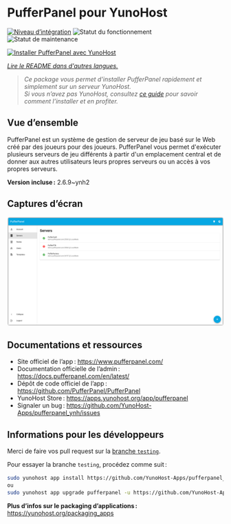 <!--
Nota bene : ce README est automatiquement généré par <https://github.com/YunoHost/apps/tree/master/tools/readme_generator>
Il NE doit PAS être modifié à la main.
-->

# PufferPanel pour YunoHost

[![Niveau d’intégration](https://dash.yunohost.org/integration/pufferpanel.svg)](https://dash.yunohost.org/appci/app/pufferpanel) ![Statut du fonctionnement](https://ci-apps.yunohost.org/ci/badges/pufferpanel.status.svg) ![Statut de maintenance](https://ci-apps.yunohost.org/ci/badges/pufferpanel.maintain.svg)

[![Installer PufferPanel avec YunoHost](https://install-app.yunohost.org/install-with-yunohost.svg)](https://install-app.yunohost.org/?app=pufferpanel)

*[Lire le README dans d'autres langues.](./ALL_README.md)*

> *Ce package vous permet d’installer PufferPanel rapidement et simplement sur un serveur YunoHost.*  
> *Si vous n’avez pas YunoHost, consultez [ce guide](https://yunohost.org/install) pour savoir comment l’installer et en profiter.*

## Vue d’ensemble

PufferPanel est un système de gestion de serveur de jeu basé sur le Web créé par des joueurs pour des joueurs. PufferPanel vous permet d'exécuter plusieurs serveurs de jeu différents à partir d'un emplacement central et de donner aux autres utilisateurs leurs propres serveurs ou un accès à vos propres serveurs.


**Version incluse :** 2.6.9~ynh2

## Captures d’écran

![Capture d’écran de PufferPanel](./doc/screenshots/serverlist.png)

## Documentations et ressources

- Site officiel de l’app : <https://www.pufferpanel.com/>
- Documentation officielle de l’admin : <https://docs.pufferpanel.com/en/latest/>
- Dépôt de code officiel de l’app : <https://github.com/PufferPanel/PufferPanel>
- YunoHost Store : <https://apps.yunohost.org/app/pufferpanel>
- Signaler un bug : <https://github.com/YunoHost-Apps/pufferpanel_ynh/issues>

## Informations pour les développeurs

Merci de faire vos pull request sur la [branche `testing`](https://github.com/YunoHost-Apps/pufferpanel_ynh/tree/testing).

Pour essayer la branche `testing`, procédez comme suit :

```bash
sudo yunohost app install https://github.com/YunoHost-Apps/pufferpanel_ynh/tree/testing --debug
ou
sudo yunohost app upgrade pufferpanel -u https://github.com/YunoHost-Apps/pufferpanel_ynh/tree/testing --debug
```

**Plus d’infos sur le packaging d’applications :** <https://yunohost.org/packaging_apps>
